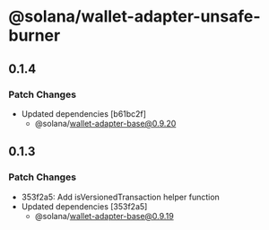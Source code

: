 # @solana/wallet-adapter-unsafe-burner

## 0.1.4

### Patch Changes

-   Updated dependencies [b61bc2f]
    -   @solana/wallet-adapter-base@0.9.20

## 0.1.3

### Patch Changes

-   353f2a5: Add isVersionedTransaction helper function
-   Updated dependencies [353f2a5]
    -   @solana/wallet-adapter-base@0.9.19
